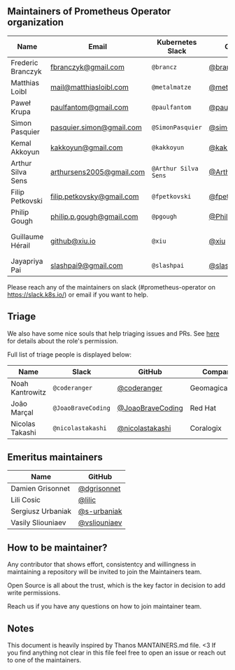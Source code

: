 ## Maintainers of Prometheus Operator organization

| Name              | Email                     | Kubernetes Slack     | GitHub                                             | Company                        |
|-------------------|---------------------------|----------------------|----------------------------------------------------|--------------------------------|
| Frederic Branczyk | fbranczyk@gmail.com       | `@brancz`            | [@brancz](https://github.com/brancz)               | Polar Signals                  |
| Matthias Loibl    | mail@matthiasloibl.com    | `@metalmatze`        | [@metalmatze](https://github.com/metalmatze)       | Polar Signals                  |
| Paweł Krupa       | paulfantom@gmail.com      | `@paulfantom`        | [@paulfantom](https://github.com/paulfantom)       | AVSystem                       |
| Simon Pasquier    | pasquier.simon@gmail.com  | `@SimonPasquier`     | [@simonpasquier](https://github.com/simonpasquier) | Red Hat                        |
| Kemal Akkoyun     | kakkoyun@gmail.com        | `@kakkoyun`          | [@kakkoyun](https://github.com/kakkoyun)           | Polar Signals                  |
| Arthur Silva Sens | arthursens2005@gmail.com  | `@Arthur Silva Sens` | [@ArthurSens](https://github.com/ArthurSens)       | Coralogix                      |
| Filip Petkovski   | filip.petkovsky@gmail.com | `@fpetkovski`        | [@fpetkovski](https://github.com/fpetkovski)       | Red Hat                        |
| Philip Gough      | philip.p.gough@gmail.com  | `@pgough`            | [@PhilipGough](https://github.com/PhilipGough)     | Red Hat                        |
| Guillaume Hérail  | github@xiu.io             | `@xiu`               | [@xiu](https://github.com/xiu)                     | Sony Interactive Entertainment |
| Jayapriya Pai     | slashpai9@gmail.com       | `@slashpai`          | [@slashpai](https://github.com/slashpai)           | Red Hat                        |

Please reach any of the maintainers on slack (#prometheus-operator on https://slack.k8s.io/) or email if you want to help.

## Triage

We also have some nice souls that help triaging issues and PRs. See [here](https://docs.github.com/en/articles/repository-permission-levels-for-an-organization#permission-levels-for-repositories-owned-by-an-organization) for details about the role's permission.

Full list of triage people is displayed below:

| Name            | Slack              | GitHub                                                 | Company         |
|-----------------|--------------------|--------------------------------------------------------|-----------------|
| Noah Kantrowitz | `@coderanger`      | [@coderanger](https://github.com/coderanger)           | Geomagical/IKEA |
| João Marçal     | `@JoaoBraveCoding` | [@JoaoBraveCoding](https://github.com/JoaoBraveCoding) | Red Hat         |
| Nicolas Takashi | `@nicolastakashi`  | [@nicolastakashi](https://github.com/nicolastakashi)   | Coralogix       |

## Emeritus maintainers

| Name              | GitHub                                         |
|-------------------|------------------------------------------------|
| Damien Grisonnet  | [@dgrisonnet](https://github.com/dgrisonnet)   |
| Lili Cosic        | [@lilic](https://github.com/lilic)             |
| Sergiusz Urbaniak | [@s-urbaniak](https://github.com/s-urbaniak)   |
| Vasily Sliouniaev | [@vsliouniaev](https://github.com/vsliouniaev) |

## How to be maintainer?

Any contributor that shows effort, consistentcy and willingness in maintaining a repository will be invited to join the Maintainers team.

Open Source is all about the trust, which is the key factor in decision to add write permissions.

Reach us if you have any questions on how to join maintainer team.

## Notes

This document is heavily inspired by Thanos MANTAINERS.md file. <3
If you find anything not clear in this file feel free to open an issue or reach out to one of the maintainers.
